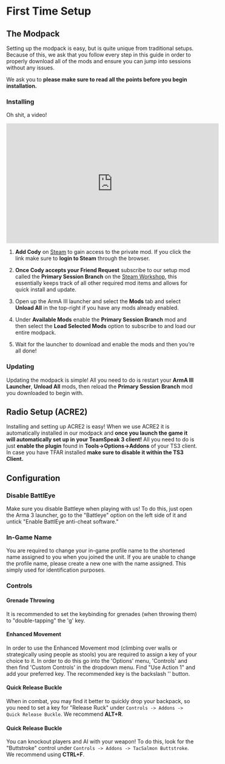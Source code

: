 # First Time Setup

## The Modpack

Setting up the modpack is easy, but is quite unique from traditional setups. Because of this, we ask that you follow every step in this guide in order to properly download all of the mods and ensure you can jump into sessions without any issues.

We ask you to **please make sure to read all the points before you begin installation.**

### Installing

Oh shit, a video!

<iframe width="560" height="315" src="https://www.youtube-nocookie.com/embed/nnrirD1ulZY" frameborder="0" allow="accelerometer; autoplay; encrypted-media; gyroscope; picture-in-picture" allowfullscreen></iframe>

1. **Add Cody** on [Steam](https://steamcommunity.com/id/codyburton/) to gain access to the private mod. If you click the link make sure to **login to Steam** through the browser.

2. **Once Cody accepts your Friend Request** subscribe to our setup mod called the **Primary Session Branch** on the [Steam Workshop](https://steamcommunity.com/sharedfiles/filedetails/?id=1092924095), this essentially keeps track of all other required mod items and allows for quick install and update.

3. Open up the ArmA III launcher and select the **Mods** tab and select **Unload All** in the top-right if you have any mods already enabled.

4. Under **Available Mods** enable the **Primary Session Branch** mod and then select the **Load Selected Mods** option to subscribe to and load our entire modpack.

5. Wait for the launcher to download and enable the mods and then you’re all done!

### Updating

Updating the modpack is simple! All you need to do is restart your **ArmA III Launcher**, **Unload All** mods, then reload the **Primary Session Branch** mod you downloaded to begin with.

## Radio Setup (ACRE2)

Installing and setting up ACRE2 is easy! When we use ACRE2 it is automatically installed in our modpack and **once you launch the game it will automatically set up in your TeamSpeak 3 client!** All you need to do is just **enable the plugin** found in **Tools->Options->Addons** of your TS3 client. In case you have TFAR installed **make sure to disable it within the TS3 Client.**


## Configuration

### Disable BattlEye

Make sure you disable Battleye when playing with us! To do this, just open the Arma 3 launcher, go to the "Battleye" option on the left side of it and untick "Enable BattlEye anti-cheat software."

### In-Game Name

You are required to change your in-game profile name to the shortened name assigned to you when you joined the unit. If you are unable to change the profile name, please create a new one with the name assigned. This simply used for identification purposes.

### Controls

#### Grenade Throwing

It is recommended to set the keybinding for grenades (when throwing them) to "double-tapping" the 'g' key.

#### Enhanced Movement

In order to use the Enhanced Movement mod (climbing over walls or strategically using people as stools) you are required to assign a key of your choice to it. In order to do this go into the 'Options' menu, 'Controls' and then find 'Custom Controls' in the dropdown menu. Find "Use Action 1" and add your preferred key. The recommended key is the backslash '\' button.

#### Quick Release Buckle

When in combat, you may find it better to quickly drop your backpack, so you need to set a key for "Release Ruck" under `Controls -> Addons -> Quick Release Buckle`. We recommend **ALT+R**.

#### Quick Release Buckle

You can knockout players and AI with your weapon! To do this, look for the "Buttstroke" control under `Controls -> Addons -> TacSalmon Buttstroke`. We recommend using **CTRL+F**.
